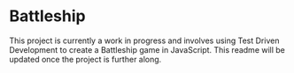 # Battleship

This project is currently a work in progress and involves using Test Driven Development to create a Battleship game in JavaScript. This readme will be updated once the project is further along.
